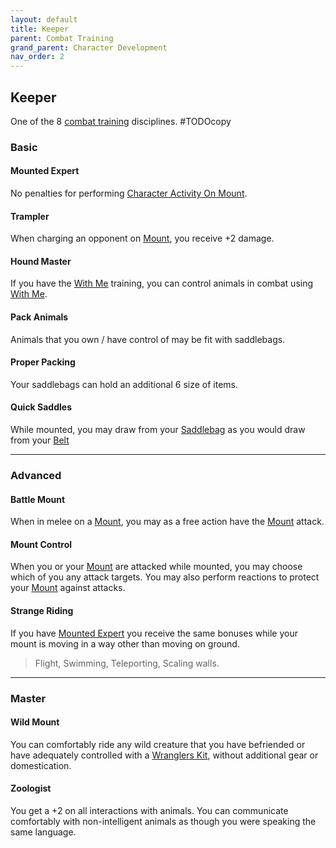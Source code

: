 ```yaml
---
layout: default
title: Keeper
parent: Combat Training
grand_parent: Character Development
nav_order: 2
---
```

## Keeper
One of the 8 [combat training](Combat-Training) disciplines.
#TODOcopy

### Basic
#### Mounted Expert
No penalties for performing [Character Activity On Mount](Mounts#Character%20Activity%20On%20Mount).

#### Trampler
When charging an opponent on [Mount](Mounts), you receive +2 damage.

#### Hound Master
If you have the [With Me](Leader#With%20Me) training, you can control animals in combat using [With Me](Leader#With%20Me).

#### Pack Animals
Animals that you own / have control of may be fit with saddlebags.

#### Proper Packing
Your saddlebags can hold an additional 6 size of items.

#### Quick Saddles
While mounted, you may draw from your [Saddlebag](Storage#Saddlebag) as you would draw from your [Belt](Storage#Belt)

---

### Advanced

#### Battle Mount
When in melee on a [Mount](Mounts), you may as a free action have the [Mount](Mounts) attack.

#### Mount Control
When you or your [Mount](Mounts) are attacked while mounted, you may choose which of you any attack targets. You may also perform reactions to protect your [Mount](Mounts) against attacks.

#### Strange Riding
If you have [Mounted Expert](#Mounted%20Expert) you receive the same bonuses while your mount is moving in a way other than moving on ground.

> Flight, Swimming, Teleporting, Scaling walls.

---

### Master

#### Wild Mount
You can comfortably ride any wild creature that you have befriended or have adequately controlled with a [Wranglers Kit](Example-Gear#Wranglers%20Kit), without additional gear or domestication.

#### Zoologist
You get a +2 on all interactions with animals. You can communicate comfortably with non-intelligent animals as though you were speaking the same language.